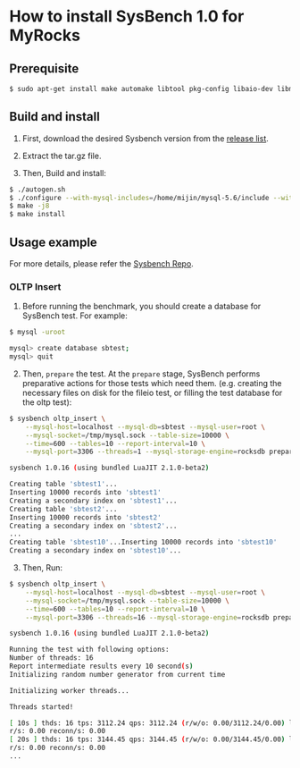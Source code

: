 # How to install SysBench 1.0 for MyRocks

## Prerequisite

```bash
$ sudo apt-get install make automake libtool pkg-config libaio-dev libmysqlclient-dev libssl-dev
```

## Build and install

1. First, download the desired Sysbench version from the [release list](https://github.com/akopytov/sysbench/releases).

2. Extract the tar.gz file.

3. Then, Build and install:

```bash
$ ./autogen.sh
$ ./configure --with-mysql-includes=/home/mijin/mysql-5.6/include --with-mysql-libs=/home/mijin/mysql-5.6/lib
$ make -j8
$ make install
```

## Usage example

For more details, please refer the [Sysbench Repo](https://github.com/akopytov/sysbench#usage).

### OLTP Insert

1. Before running the benchmark, you should create a database for SysBench test. For example:

```bash
$ mysql -uroot

mysql> create database sbtest;
mysql> quit
```

2. Then, `prepare` the test. At the `prepare` stage, SysBench performs preparative actions for those tests which need them. (e.g. creating the necessary files on disk for the fileio test, or filling the test database for the oltp test):

```bash
$ sysbench oltp_insert \
    --mysql-host=localhost --mysql-db=sbtest --mysql-user=root \
    --mysql-socket=/tmp/mysql.sock --table-size=10000 \
    --time=600 --tables=10 --report-interval=10 \
    --mysql-port=3306 --threads=1 --mysql-storage-engine=rocksdb prepare

sysbench 1.0.16 (using bundled LuaJIT 2.1.0-beta2)

Creating table 'sbtest1'...
Inserting 10000 records into 'sbtest1'
Creating a secondary index on 'sbtest1'...
Creating table 'sbtest2'...
Inserting 10000 records into 'sbtest2'
Creating a secondary index on 'sbtest2'...
...
Creating table 'sbtest10'...Inserting 10000 records into 'sbtest10'
Creating a secondary index on 'sbtest10'...
```

3. Then, Run:

```bash
$ sysbench oltp_insert \
    --mysql-host=localhost --mysql-db=sbtest --mysql-user=root \
    --mysql-socket=/tmp/mysql.sock --table-size=10000 \
    --time=600 --tables=10 --report-interval=10 \
    --mysql-port=3306 --threads=16 --mysql-storage-engine=rocksdb prepare

sysbench 1.0.16 (using bundled LuaJIT 2.1.0-beta2)

Running the test with following options:
Number of threads: 16
Report intermediate results every 10 second(s)
Initializing random number generator from current time

Initializing worker threads...

Threads started!

[ 10s ] thds: 16 tps: 3112.24 qps: 3112.24 (r/w/o: 0.00/3112.24/0.00) lat (ms,95%): 9.22 er
r/s: 0.00 reconn/s: 0.00
[ 20s ] thds: 16 tps: 3144.45 qps: 3144.45 (r/w/o: 0.00/3144.45/0.00) lat (ms,95%): 9.06 er
r/s: 0.00 reconn/s: 0.00
...
```